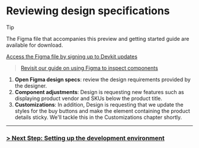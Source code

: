 # Reviewing design specifications

>[!TIP]
> The Figma file that accompanies this preview and getting started guide are available for download.
>
> [Access the Figma file by signing up to Devkit updates](https://link.archetypethemes.co/GhCsDk)

> [Revisit our guide on using Figma to inspect components](https://github.com/archetype-themes/devkit/blob/main/1.%20Getting%20Started/Developing%20components/b.%20Reviewing%20Design%20Specifications.md) 

1. **Open Figma design specs**: review the design requirements provided by the designer.
2. **Component adjustments**: Design is requesting new features such as displaying product vendor and SKUs below the product title.
3. **Customizations**: In addition, Design is requesting that we update the styles for the buy buttons and make the element containing the product details sticky. We'll tackle this in the Customizations chapter shortly.

---

### [> Next Step: Setting up the development environment](https://github.com/archetype-themes/devkit/blob/main/1.%20Getting%20Started/Developing%20themes%20with%20components/c.%20Setting%20up%20the%20development%20environment.md)
